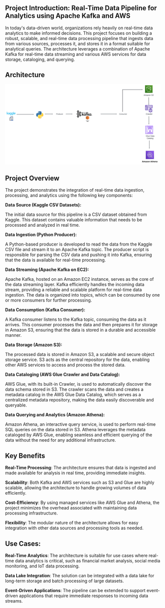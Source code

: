 ## Project Introduction: Real-Time Data Pipeline for Analytics using Apache Kafka and AWS

In today's data-driven world, organizations rely heavily on real-time data analytics to make informed decisions. This project focuses on building a robust, scalable, and real-time data processing pipeline that ingests data from various sources, processes it, and stores it in a format suitable for analytical queries. The architecture leverages a combination of Apache Kafka for real-time data streaming and various AWS services for data storage, cataloging, and querying.

## Architecture

![image](Project_Architecture.jpeg)


## Project Overview

The project demonstrates the integration of real-time data ingestion, processing, and analytics using the following key components:

**Data Source (Kaggle CSV Datasets):**

The initial data source for this pipeline is a CSV dataset obtained from Kaggle. This dataset contains valuable information that needs to be processed and analyzed in real time.

**Data Ingestion (Python Producer):**

A Python-based producer is developed to read the data from the Kaggle CSV file and stream it to an Apache Kafka topic. The producer script is responsible for parsing the CSV data and pushing it into Kafka, ensuring that the data is available for real-time processing.

**Data Streaming (Apache Kafka on EC2):**

Apache Kafka, hosted on an Amazon EC2 instance, serves as the core of the data streaming layer. Kafka efficiently handles the incoming data stream, providing a reliable and scalable platform for real-time data ingestion. The data is organized into topics, which can be consumed by one or more consumers for further processing.

**Data Consumption (Kafka Consumer):**

A Kafka consumer listens to the Kafka topic, consuming the data as it arrives. This consumer processes the data and then prepares it for storage in Amazon S3, ensuring that the data is stored in a durable and accessible manner.

**Data Storage (Amazon S3):**

The processed data is stored in Amazon S3, a scalable and secure object storage service. S3 acts as the central repository for the data, enabling other AWS services to access and process the stored data.

**Data Cataloging (AWS Glue Crawler and Data Catalog):**

AWS Glue, with its built-in Crawler, is used to automatically discover the data schema stored in S3. The crawler scans the data and creates a metadata catalog in the AWS Glue Data Catalog, which serves as a centralized metadata repository, making the data easily discoverable and queryable.

**Data Querying and Analytics (Amazon Athena):**

Amazon Athena, an interactive query service, is used to perform real-time SQL queries on the data stored in S3. Athena leverages the metadata cataloged by AWS Glue, enabling seamless and efficient querying of the data without the need for any additional infrastructure.


## Key Benefits

**Real-Time Processing**: The architecture ensures that data is ingested and made available for analysis in real time, providing immediate insights.

**Scalability**: Both Kafka and AWS services such as S3 and Glue are highly scalable, allowing the architecture to handle growing volumes of data efficiently.

**Cost-Efficiency**: By using managed services like AWS Glue and Athena, the project minimizes the overhead associated with maintaining data processing infrastructure.

**Flexibility**: The modular nature of the architecture allows for easy integration with other data sources and processing tools as needed.


## Use Cases:

**Real-Time Analytics**: The architecture is suitable for use cases where real-time data analytics is critical, such as financial market analysis, social media monitoring, and IoT data processing.

**Data Lake Integration**: The solution can be integrated with a data lake for long-term storage and batch processing of large datasets.

**Event-Driven Applications**: The pipeline can be extended to support event-driven applications that require immediate responses to incoming data streams.

